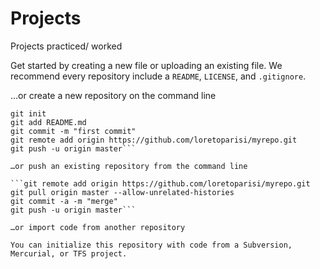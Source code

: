 # Projects
Projects practiced/ worked

Get started by creating a new file or uploading an existing file. We recommend every repository include a ```README```, ```LICENSE```, and ```.gitignore```.

…or create a new repository on the command line

```echo "# myrepo" >> README.md
git init
git add README.md
git commit -m "first commit"
git remote add origin https://github.com/loretoparisi/myrepo.git
git push -u origin master```

…or push an existing repository from the command line

```git remote add origin https://github.com/loretoparisi/myrepo.git
git pull origin master --allow-unrelated-histories
git commit -a -m "merge"
git push -u origin master```

…or import code from another repository

You can initialize this repository with code from a Subversion, Mercurial, or TFS project.
